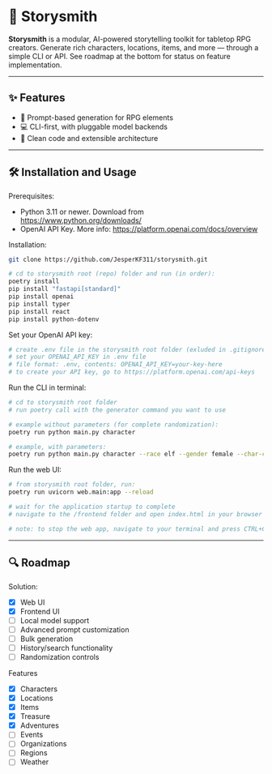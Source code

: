 # 🎩 Storysmith

**Storysmith** is a modular, AI-powered storytelling toolkit for tabletop RPG creators. Generate rich characters, locations, items, and more — through a simple CLI or API. See roadmap at the bottom for status on feature implementation.

---

## ✨ Features

- 🔮 Prompt-based generation for RPG elements
- 💻 CLI-first, with pluggable model backends
- 🧱 Clean code and extensible architecture

---

## 🛠️ Installation and Usage

Prerequisites: 
- Python 3.11 or newer. Download from https://www.python.org/downloads/
- OpenAI API Key. More info: https://platform.openai.com/docs/overview

Installation:
```bash
git clone https://github.com/JesperKF311/storysmith.git

# cd to storysmith root (repo) folder and run (in order):
poetry install
pip install "fastapi[standard]"
pip install openai
pip install typer
pip install react
pip install python-dotenv
```

Set your OpenAI API key:
```bash
# create .env file in the storysmith root folder (exluded in .gitignore to not reveal secrets)
# set your OPENAI_API_KEY in .env file
# file format: .env, contents: OPENAI_API_KEY=your-key-here
# to create your API key, go to https://platform.openai.com/api-keys
```

Run the CLI in terminal:
```bash
# cd to storysmith root folder
# run poetry call with the generator command you want to use

# example without parameters (for complete randomization):
poetry run python main.py character

# example, with parameters: 
poetry run python main.py character --race elf --gender female --char-class rogue --personality charlatan --genre fantasy
```

Run the web UI:
```bash
# from storysmith root folder, run:
poetry run uvicorn web.main:app --reload

# wait for the application startup to complete
# navigate to the /frontend folder and open index.html in your browser of choice

# note: to stop the web app, navigate to your terminal and press CTRL+C
```

---

## 🔍 Roadmap

Solution:
- [x] Web UI 
- [x] Frontend UI
- [ ] Local model support
- [ ] Advanced prompt customization
- [ ] Bulk generation
- [ ] History/search functionality
- [ ] Randomization controls

Features
- [x] Characters
- [x] Locations
- [x] Items
- [x] Treasure
- [x] Adventures
- [ ] Events
- [ ] Organizations
- [ ] Regions
- [ ] Weather
